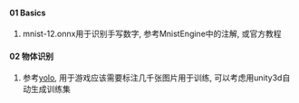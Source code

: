 



#### 01 Basics

1. mnist-12.onnx用于识别手写数字, 参考MnistEngine中的注解, 或官方教程



#### 02 物体识别

1. 参考[yolo](https://huggingface.co/unity/sentis-YOLOv8n), 用于游戏应该需要标注几千张图片用于训练, 可以考虑用unity3d自动生成训练集